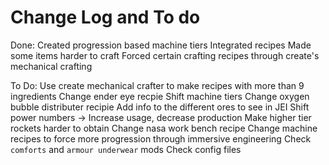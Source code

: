 # Change Log and To do

Done:
Created progression based machine tiers
Integrated recipes 
Made some items harder to craft
Forced certain crafting recipes through create's mechanical crafting

To Do:
Use create mechanical crafter to make recipes with more than 9 ingredients
Change ender eye recpie 
Shift machine tiers
Change oxygen bubble distributer recipie
Add info to the different ores to see in JEI
Shift power numbers -> Increase usage, decrease production
Make higher tier rockets harder to obtain
Change nasa work bench recipe
Change machine recipes to force more progression through immersive engineering 
Check `comforts` and `armour underwear` mods
Check config files
